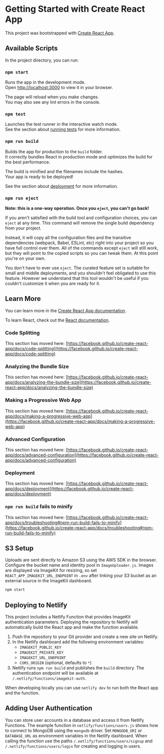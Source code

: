 # Getting Started with Create React App

This project was bootstrapped with [Create React App](https://github.com/facebook/create-react-app).

## Available Scripts

In the project directory, you can run:

### `npm start`

Runs the app in the development mode.\
Open [http://localhost:3000](http://localhost:3000) to view it in your browser.

The page will reload when you make changes.\
You may also see any lint errors in the console.

### `npm test`

Launches the test runner in the interactive watch mode.\
See the section about [running tests](https://facebook.github.io/create-react-app/docs/running-tests) for more information.

### `npm run build`

Builds the app for production to the `build` folder.\
It correctly bundles React in production mode and optimizes the build for the best performance.

The build is minified and the filenames include the hashes.\
Your app is ready to be deployed!

See the section about [deployment](https://facebook.github.io/create-react-app/docs/deployment) for more information.

### `npm run eject`

**Note: this is a one-way operation. Once you `eject`, you can't go back!**

If you aren't satisfied with the build tool and configuration choices, you can `eject` at any time. This command will remove the single build dependency from your project.

Instead, it will copy all the configuration files and the transitive dependencies (webpack, Babel, ESLint, etc) right into your project so you have full control over them. All of the commands except `eject` will still work, but they will point to the copied scripts so you can tweak them. At this point you're on your own.

You don't have to ever use `eject`. The curated feature set is suitable for small and middle deployments, and you shouldn't feel obligated to use this feature. However we understand that this tool wouldn't be useful if you couldn't customize it when you are ready for it.

## Learn More

You can learn more in the [Create React App documentation](https://facebook.github.io/create-react-app/docs/getting-started).

To learn React, check out the [React documentation](https://reactjs.org/).

### Code Splitting

This section has moved here: [https://facebook.github.io/create-react-app/docs/code-splitting](https://facebook.github.io/create-react-app/docs/code-splitting)

### Analyzing the Bundle Size

This section has moved here: [https://facebook.github.io/create-react-app/docs/analyzing-the-bundle-size](https://facebook.github.io/create-react-app/docs/analyzing-the-bundle-size)

### Making a Progressive Web App

This section has moved here: [https://facebook.github.io/create-react-app/docs/making-a-progressive-web-app](https://facebook.github.io/create-react-app/docs/making-a-progressive-web-app)

### Advanced Configuration

This section has moved here: [https://facebook.github.io/create-react-app/docs/advanced-configuration](https://facebook.github.io/create-react-app/docs/advanced-configuration)

### Deployment

This section has moved here: [https://facebook.github.io/create-react-app/docs/deployment](https://facebook.github.io/create-react-app/docs/deployment)

### `npm run build` fails to minify

This section has moved here: [https://facebook.github.io/create-react-app/docs/troubleshooting#npm-run-build-fails-to-minify](https://facebook.github.io/create-react-app/docs/troubleshooting#npm-run-build-fails-to-minify)


## S3 Setup

Uploads are sent directly to Amazon S3 using the AWS SDK in the browser. Configure the bucket name and identity pool in `ImageUploader.js`. Images are displayed via ImageKit for resizing, so set `REACT_APP_IMAGEKIT_URL_ENDPOINT` in `.env` after linking your S3 bucket as an external source in the ImageKit dashboard.

```bash
npm start
```

## Deploying to Netlify

This project includes a Netlify Function that provides ImageKit authentication
parameters. Deploying the repository to Netlify will automatically build the
React app and make the function available.

1. Push the repository to your Git provider and create a new site on Netlify.
2. In the Netlify dashboard add the following environment variables:
   - `IMAGEKIT_PUBLIC_KEY`
   - `IMAGEKIT_PRIVATE_KEY`
   - `IMAGEKIT_URL_ENDPOINT`
   - `CORS_ORIGIN` (optional, defaults to `*`)
3. Netlify runs `npm run build` and publishes the `build` directory. The
   authentication endpoint will be available at
   `/.netlify/functions/imagekit-auth`.

When developing locally you can use `netlify dev` to run both the React app and
the function.

## Adding User Authentication

You can store user accounts in a database and access it from Netlify Functions. The example function in `netlify/functions/users.js` shows how to connect to MongoDB using the `mongodb` driver. Set `MONGODB_URI` or `DATABASE_URL` as environment variables in the Netlify dashboard. When calling the function use the paths `/.netlify/functions/users/signup` and `/.netlify/functions/users/login` for creating and logging in users.

